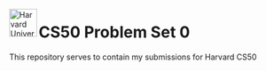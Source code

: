 <img
  align="left"
  width="50px"
  src="https://upload.wikimedia.org/wikipedia/commons/thumb/7/70/Harvard_University_logo.svg/2560px-Harvard_University_logo.svg.png?20200802104842"
  alt="Harvard University Logo"
/>

# CS50 Problem Set 0

This repository serves to contain my submissions for Harvard CS50
